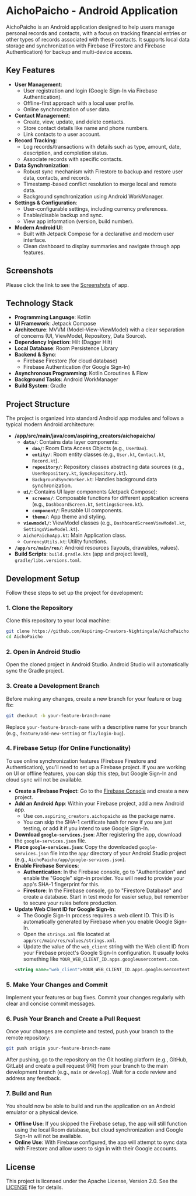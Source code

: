 # AichoPaicho - Android Application

AichoPaicho is an Android application designed to help users manage personal records and contacts, with a focus on tracking financial entries or other types of records associated with these contacts. It supports local data storage and synchronization with Firebase (Firestore and Firebase Authentication) for backup and multi-device access.

## Key Features

*   **User Management**:
    *   User registration and login (Google Sign-In via Firebase Authentication).
    *   Offline-first approach with a local user profile.
    *   Online synchronization of user data.
*   **Contact Management**:
    *   Create, view, update, and delete contacts.
    *   Store contact details like name and phone numbers.
    *   Link contacts to a user account.
*   **Record Tracking**:
    *   Log records/transactions with details such as type, amount, date, description, and completion status.
    *   Associate records with specific contacts.
*   **Data Synchronization**:
    *   Robust sync mechanism with Firestore to backup and restore user data, contacts, and records.
    *   Timestamp-based conflict resolution to merge local and remote data.
    *   Background synchronization using Android WorkManager.
*   **Settings & Configuration**:
    *   User-configurable settings, including currency preferences.
    *   Enable/disable backup and sync.
    *   View app information (version, build number).
*   **Modern Android UI**:
    *   Built with Jetpack Compose for a declarative and modern user interface.
    *   Clean dashboard to display summaries and navigate through app features.

## Screenshots

Please click the link to see the [Screenshots](SCREENSHOTS.md) of app.

## Technology Stack

*   **Programming Language**: Kotlin
*   **UI Framework**: Jetpack Compose
*   **Architecture**: MVVM (Model-View-ViewModel) with a clear separation of concerns (UI, ViewModel, Repository, Data Source).
*   **Dependency Injection**: Hilt (Dagger Hilt)
*   **Local Database**: Room Persistence Library
*   **Backend & Sync**:
    *   Firebase Firestore (for cloud database)
    *   Firebase Authentication (for Google Sign-In)
*   **Asynchronous Programming**: Kotlin Coroutines & Flow
*   **Background Tasks**: Android WorkManager
*   **Build System**: Gradle

## Project Structure

The project is organized into standard Android app modules and follows a typical modern Android architecture:

*   **/app/src/main/java/com/aspiring_creators/aichopaicho/**
    *   **`data/`**: Contains data layer components:
        *   **`dao/`**: Room Data Access Objects (e.g., `UserDao`).
        *   **`entity/`**: Room entity classes (e.g., `User.kt`, `Contact.kt`, `Record.kt`).
        *   **`repository/`**: Repository classes abstracting data sources (e.g., `UserRepository.kt`, `SyncRepository.kt`).
        *   `BackgroundSyncWorker.kt`: Handles background data synchronization.
    *   **`ui/`**: Contains UI layer components (Jetpack Compose):
        *   **`screens/`**: Composable functions for different application screens (e.g., `DashboardScreen.kt`, `SettingsScreen.kt`).
        *   **`component/`**: Reusable UI components.
        *   **`theme/`**: App theme and styling.
    *   **`viewmodel/`**: ViewModel classes (e.g., `DashboardScreenViewModel.kt`, `SettingsViewModel.kt`).
    *   `AichoPaichoApp.kt`: Main Application class.
    *   `CurrencyUtils.kt`: Utility functions.
*   **`/app/src/main/res/`**: Android resources (layouts, drawables, values).
*   **Build Scripts**: `build.gradle.kts` (app and project level), `gradle/libs.versions.toml`.

## Development Setup

Follow these steps to set up the project for development:

### 1. Clone the Repository
Clone this repository to your local machine:
```bash
git clone https://github.com/Aspiring-Creators-Nightingale/AichoPaicho.git
cd AichoPaicho
```

### 2. Open in Android Studio
Open the cloned project in Android Studio. Android Studio will automatically sync the Gradle project.

### 3. Create a Development Branch
Before making any changes, create a new branch for your feature or bug fix:
```bash
git checkout -b your-feature-branch-name
```
Replace `your-feature-branch-name` with a descriptive name for your branch (e.g., `feature/add-new-setting` or `fix/login-bug`).

### 4. Firebase Setup (for Online Functionality)
To use online synchronization features (Firebase Firestore and Authentication), you'll need to set up a Firebase project. If you are working on UI or offline features, you can skip this step, but Google Sign-In and cloud sync will not be available.

*   **Create a Firebase Project**: Go to the [Firebase Console](https://console.firebase.google.com/) and create a new project.
*   **Add an Android App**: Within your Firebase project, add a new Android app.
    *   Use `com.aspiring_creators.aichopaicho` as the package name.
    *   You can skip the SHA-1 certificate hash for now if you are just testing, or add it if you intend to use Google Sign-In.
*   **Download `google-services.json`**: After registering the app, download the `google-services.json` file.
*   **Place `google-services.json`**: Copy the downloaded `google-services.json` file into the `app/` directory of your Android Studio project (e.g., `AichoPaicho/app/google-services.json`).
*   **Enable Firebase Services**:
    *   **Authentication**: In the Firebase console, go to "Authentication" and enable the "Google" sign-in provider. You will need to provide your app's SHA-1 fingerprint for this.
    *   **Firestore**: In the Firebase console, go to "Firestore Database" and create a database. Start in test mode for easier setup, but remember to secure your rules before production.
*   **Update Web Client ID for Google Sign-In**:
    *   The Google Sign-In process requires a web client ID. This ID is automatically generated by Firebase when you enable Google Sign-In.
    *   Open the `strings.xml` file located at `app/src/main/res/values/strings.xml`.
    *   Update the value of the `web_client` string with the Web client ID from your Firebase project's Google Sign-In configuration. It usually looks something like `YOUR_WEB_CLIENT_ID.apps.googleusercontent.com`.
    ```xml
    <string name="web_client">YOUR_WEB_CLIENT_ID.apps.googleusercontent.com</string>
    ```

### 5. Make Your Changes and Commit
Implement your features or bug fixes. Commit your changes regularly with clear and concise commit messages.

### 6. Push Your Branch and Create a Pull Request
Once your changes are complete and tested, push your branch to the remote repository:
```bash
git push origin your-feature-branch-name
```
After pushing, go to the repository on the Git hosting platform (e.g., GitHub, GitLab) and create a pull request (PR) from your branch to the main development branch (e.g., `main` or `develop`). Wait for a code review and address any feedback.

### 7. Build and Run
You should now be able to build and run the application on an Android emulator or a physical device.

*   **Offline Use**: If you skipped the Firebase setup, the app will still function using the local Room database, but cloud synchronization and Google Sign-In will not be available.
*   **Online Use**: With Firebase configured, the app will attempt to sync data with Firestore and allow users to sign in with their Google accounts.

## License

This project is licensed under the Apache License, Version 2.0. See the [LICENSE](LICENSE) file for details.
